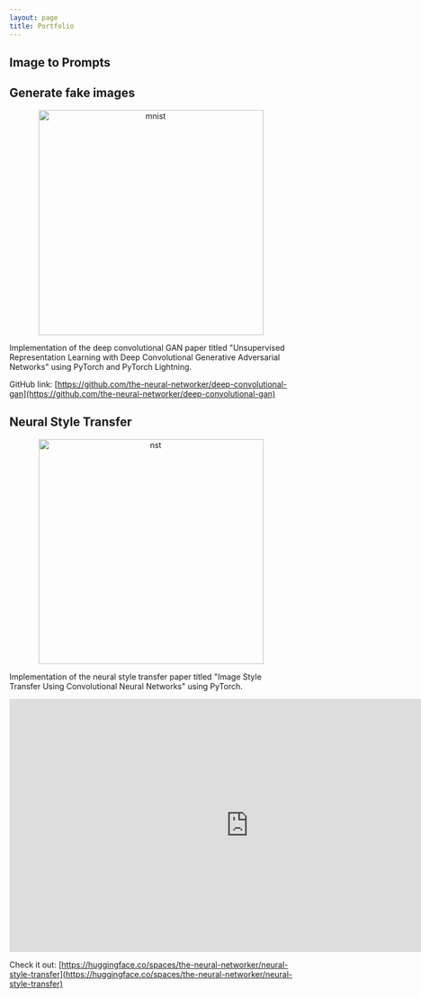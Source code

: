 ```yaml
---
layout: page
title: Portfolio
---
```

## Image to Prompts

## Generate fake images

<p align="center">
<img src="{{ '/' | relative_url }}assets/img/result_mnist.png" alt="mnist" width="400"/>
</p>

Implementation of the deep convolutional GAN paper titled "Unsupervised Representation Learning with Deep Convolutional Generative Adversarial Networks" using PyTorch and PyTorch Lightning. 

GitHub link: [https://github.com/the-neural-networker/deep-convolutional-gan](https://github.com/the-neural-networker/deep-convolutional-gan)

## Neural Style Transfer

<p align="center">
<img src="{{ '/' | relative_url }}assets/img/result_collage.png" alt="nst" width="400"/>
</p>

Implementation of the neural style transfer paper titled "Image Style Transfer Using Convolutional Neural Networks" using PyTorch. 

<iframe
    src="https://the-neural-networker-neural-style-transfer.hf.space"
    frameborder="0"
    width="850"
    height="450"
></iframe>

Check it out: [https://huggingface.co/spaces/the-neural-networker/neural-style-transfer](https://huggingface.co/spaces/the-neural-networker/neural-style-transfer)